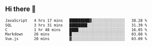 ## Hi there 👋

<!--START_SECTION:waka-->

```txt
JavaScript   4 hrs 17 mins   █████████▓░░░░░░░░░░░░░░░   38.28 %
SQL          3 hrs 31 mins   ████████░░░░░░░░░░░░░░░░░   31.39 %
C            1 hr 48 mins    ████░░░░░░░░░░░░░░░░░░░░░   16.05 %
Markdown     26 mins         █░░░░░░░░░░░░░░░░░░░░░░░░   03.88 %
Vue.js       20 mins         ▓░░░░░░░░░░░░░░░░░░░░░░░░   03.09 %
```

<!--END_SECTION:waka-->

<!--
**taylor475/taylor475** is a ✨ _special_ ✨ repository because its `README.md` (this file) appears on your GitHub profile.

Here are some ideas to get you started:

- 🔭 I’m currently working on ...
- 🌱 I’m currently learning ...
- 👯 I’m looking to collaborate on ...
- 🤔 I’m looking for help with ...
- 💬 Ask me about ...
- 📫 How to reach me: ...
- 😄 Pronouns: ...
- ⚡ Fun fact: ...
-->
